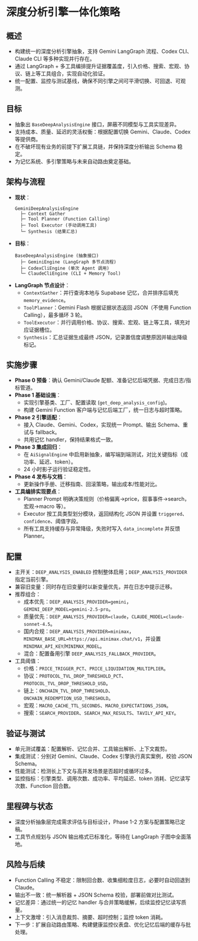 # 深度分析引擎一体化策略

## 概述
- 构建统一的深度分析引擎抽象，支持 Gemini LangGraph 流程、Codex CLI、Claude CLI 等多种实现并行存在。
- 通过 LangGraph + 多工具编排提升证据覆盖度，引入价格、搜索、宏观、协议、链上等工具组合，实现自动化验证。
- 统一配置、监控与测试基线，确保不同引擎之间可平滑切换、可回退、可观测。

## 目标
- 抽象出 `BaseDeepAnalysisEngine` 接口，屏蔽不同模型与工具实现差异。
- 支持成本、质量、延迟的灵活权衡：根据配置切换 Gemini、Claude、Codex 等提供商。
- 在不破坏现有业务的前提下扩展工具链，并保持深度分析输出 Schema 稳定。
- 为记忆系统、多引擎策略与未来自动路由奠定基础。

## 架构与流程
- **现状**：
  ```
  GeminiDeepAnalysisEngine
    ├─ Context Gather
    ├─ Tool Planner (Function Calling)
    ├─ Tool Executor (手动调用工具)
    └─ Synthesis (结果汇总)
  ```
- **目标**：
  ```
  BaseDeepAnalysisEngine (抽象接口)
    ├─ GeminiEngine (LangGraph 多节点流程)
    ├─ CodexCliEngine (单次 Agent 调用)
    └─ ClaudeCliEngine (CLI + Memory Tool)
  ```
- **LangGraph 节点设计**：
  - `ContextGather`：并行查询本地与 Supabase 记忆，合并排序后填充 `memory_evidence`。
  - `ToolPlanner`：Gemini Flash 根据证据状态返回 JSON（不使用 Function Calling），最多循环 3 轮。
  - `ToolExecutor`：并行调用价格、协议、搜索、宏观、链上等工具，填充对应证据槽位。
  - `Synthesis`：汇总证据生成最终 JSON，记录置信度调整原因并输出降级标记。

## 实施步骤
- **Phase 0 预备**：确认 Gemini/Claude 配额、准备记忆后端凭据、完成日志/指标管道。
- **Phase 1 基础设施**：
  - 实现引擎基类、工厂、配置读取 (`get_deep_analysis_config`)。
  - 构建 Gemini Function 客户端与记忆后端工厂，统一日志与超时策略。
- **Phase 2 引擎适配**：
  - 接入 Claude、Gemini、Codex，实现统一 Prompt、输出 Schema、重试与 fallback。
  - 共用记忆 handler，保持结果格式一致。
- **Phase 3 集成回归**：
  - 在 `AiSignalEngine` 中启用新抽象，编写端到端测试，对比关键指标（成功率、延迟、token）。
  - 24 小时影子运行验证稳定性。
- **Phase 4 发布与文档**：
  - 更新操作手册、迁移指南、回滚策略，输出成本/性能对比。
- **工具编排实现要点**：
  - Planner Prompt 明确决策规则（价格偏离→price，叙事事件→search，宏观→macro 等）。
  - Executor 按工具类型划分模块，返回结构化 JSON 并设置 `triggered`、`confidence`、阈值字段。
  - 所有工具支持缓存与异常降级，失败时写入 `data_incomplete` 并反馈 Planner。

## 配置
- 主开关：`DEEP_ANALYSIS_ENABLED` 控制整体启用；`DEEP_ANALYSIS_PROVIDER` 指定当前引擎。
- 兼容旧变量：同时存在旧变量时以新变量优先，并在日志中提示迁移。
- 推荐组合：
  - 成本优先：`DEEP_ANALYSIS_PROVIDER=gemini`，`GEMINI_DEEP_MODEL=gemini-2.5-pro`。
  - 质量优先：`DEEP_ANALYSIS_PROVIDER=claude`，`CLAUDE_MODEL=claude-sonnet-4.5`。
  - 国内合规：`DEEP_ANALYSIS_PROVIDER=minimax`，`MINIMAX_BASE_URL=https://api.minimax.chat/v1`，并设置 `MINIMAX_API_KEY`/`MINIMAX_MODEL`。
  - 混合：配置备用引擎 `DEEP_ANALYSIS_FALLBACK_PROVIDER`。
- 工具阈值：
  - 价格：`PRICE_TRIGGER_PCT`、`PRICE_LIQUIDATION_MULTIPLIER`。
  - 协议：`PROTOCOL_TVL_DROP_THRESHOLD_PCT`、`PROTOCOL_TVL_DROP_THRESHOLD_USD`。
  - 链上：`ONCHAIN_TVL_DROP_THRESHOLD`、`ONCHAIN_REDEMPTION_USD_THRESHOLD`。
  - 宏观：`MACRO_CACHE_TTL_SECONDS`、`MACRO_EXPECTATIONS_JSON`。
  - 搜索：`SEARCH_PROVIDER`、`SEARCH_MAX_RESULTS`、`TAVILY_API_KEY`。

## 验证与测试
- 单元测试覆盖：配置解析、记忆合并、工具输出解析、上下文裁剪。
- 集成测试：分别对 Gemini、Claude、Codex 引擎执行真实案例，校验 JSON Schema。
- 性能测试：检测长上下文与高并发场景是否超时或循环过多。
- 监控指标：引擎类型、调用次数、成功率、平均延迟、token 消耗、记忆读写次数、Function 回合数。

## 里程碑与状态
- 深度分析抽象层完成需求评估与目标设计，Phase 1-2 方案与配置策略已定稿。
- 工具节点规划与 JSON 输出格式已标准化，等待在 LangGraph 子图中全面落地。

## 风险与后续
- Function Calling 不稳定：限制回合数、收集细粒度日志，必要时自动回退到 Claude。
- 输出不一致：统一解析器 + JSON Schema 校验，部署前做对比测试。
- 记忆差异：通过统一的记忆 handler 与合并策略缓解，后续监控记忆读写质量。
- 上下文激增：引入消息裁剪、摘要、超时控制；监控 token 消耗。
- 下一步：扩展自动路由策略、构建健康监控仪表盘、优化记忆后端的缓存与批处理。
